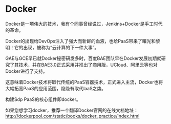 # Docker

Docker是一项伟大的技术，我有个同事曾经说过，Jenkins+Docker是手工时代的革命。

Docker的出现给DevOps注入了强大而新鲜的血液，也给PaaS带来了曙光和黎明！它的出现，被称为“云计算的下一件大事”。

GAE与GCE早已就Docker秘密研发多时，百度BAE团队早在Docker发展初期就研究了其技术，并在BAE3.0正式采用并推出了商用版，UCloud、阿里云等也对Docker进行了支持。

这意味着Docker技术将取代传统的PaaS容器技术，正式进入主流，Docker也将大幅拓宽PaaS的应用范围，隐隐有取代IaaS之势。

构建Sdp PaaS的核心组件即docker。


如果您想学习docker，推荐一个翻译Docker官网的在线文档地址：
http://dockerpool.com/static/books/docker_practice/index.html